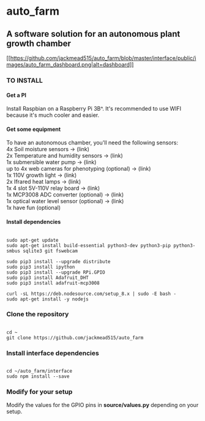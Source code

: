 # auto_farm

## A software solution for an autonomous plant growth chamber

[[https://github.com/jackmead515/auto_farm/blob/master/interface/public/images/auto_farm_dashboard.png|alt=dashboard]]


### TO INSTALL

#### Get a PI
Install Raspbian on a Raspberry Pi 3B^. It's recommended to use WIFI because it's much cooler and easier.

#### Get some equipment
To have an autonomous chamber, you'll need the following sensors: <br/>
4x Soil moisture sensors -> (link) <br/>
2x Temperature and humidity sensors -> (link) <br/>
1x submersible water pump -> (link) <br/>
up to 4x web cameras for phenotyping (optional) -> (link) <br/>
1x 110V growth light -> (link) <br/>
2x Ifrared heat lamps -> (link) <br/>
1x 4 slot 5V-110V relay board -> (link) <br/>
1x MCP3008 ADC converter (optional) -> (link) <br/>
1x optical water level sensor (optional) -> (link) <br/>
1x have fun (optional) <br/>

#### Install dependencies
```

sudo apt-get update
sudo apt-get install build-essential python3-dev python3-pip python3-smbus sqlite3 git fswebcam

sudo pip3 install --upgrade distribute
sudo pip3 install ipython
sudo pip3 install --upgrade RPi.GPIO
sudo pip3 install Adafruit_DHT
sudo pip3 install adafruit-mcp3008

curl -sL https://deb.nodesource.com/setup_8.x | sudo -E bash -
sudo apt-get install -y nodejs

```

### Clone the repository
```

cd ~
git clone https://github.com/jackmead515/auto_farm

```

### Install interface dependencies
```

cd ~/auto_farm/interface
sudo npm install --save

```

### Modify for your setup
Modify the values for the GPIO pins in **source/values.py** depending on your setup.
